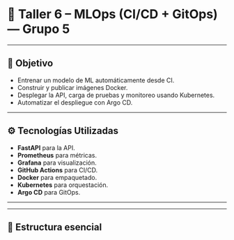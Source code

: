 # 🚀 Taller 6 – MLOps (CI/CD + GitOps) — **Grupo 5**

---

## 🎯 Objetivo
 
- Entrenar un modelo de ML automáticamente desde CI.
- Construir y publicar imágenes Docker.
- Desplegar la API, carga de pruebas y monitoreo usando Kubernetes.
- Automatizar el despliegue con Argo CD.
 
---
 
## ⚙️ Tecnologías Utilizadas
 
- **FastAPI** para la API.
- **Prometheus** para métricas.
- **Grafana** para visualización.
- **GitHub Actions** para CI/CD.
- **Docker** para empaquetado.
- **Kubernetes** para orquestación.
- **Argo CD** para GitOps.
 
---


---

## 📂 Estructura esencial



